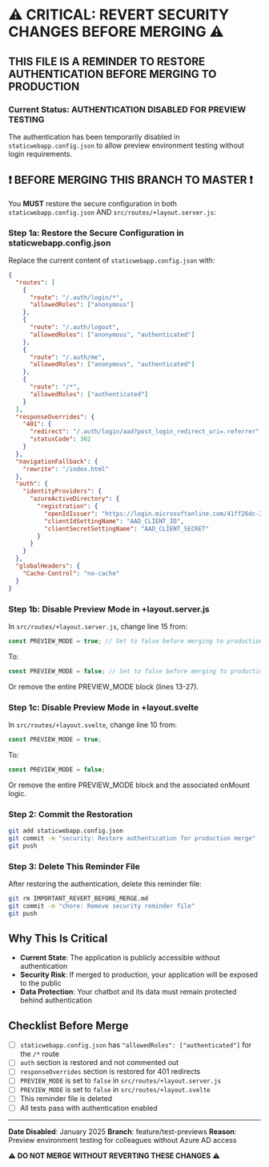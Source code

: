 # ⚠️ CRITICAL: REVERT SECURITY CHANGES BEFORE MERGING ⚠️

## THIS FILE IS A REMINDER TO RESTORE AUTHENTICATION BEFORE MERGING TO PRODUCTION

### Current Status: AUTHENTICATION DISABLED FOR PREVIEW TESTING

The authentication has been temporarily disabled in `staticwebapp.config.json` to allow preview environment testing without login requirements.

## ❗ BEFORE MERGING THIS BRANCH TO MASTER ❗

You **MUST** restore the secure configuration in both `staticwebapp.config.json` AND `src/routes/+layout.server.js`:

### Step 1a: Restore the Secure Configuration in staticwebapp.config.json

Replace the current content of `staticwebapp.config.json` with:

```json
{
  "routes": [
    {
      "route": "/.auth/login/*",
      "allowedRoles": ["anonymous"]
    },
    {
      "route": "/.auth/logout",
      "allowedRoles": ["anonymous", "authenticated"]
    },
    {
      "route": "/.auth/me",
      "allowedRoles": ["anonymous", "authenticated"]
    },
    {
      "route": "/*",
      "allowedRoles": ["authenticated"]
    }
  ],
  "responseOverrides": {
    "401": {
      "redirect": "/.auth/login/aad?post_login_redirect_uri=.referrer",
      "statusCode": 302
    }
  },
  "navigationFallback": {
    "rewrite": "/index.html"
  },
  "auth": {
    "identityProviders": {
      "azureActiveDirectory": {
        "registration": {
          "openIdIssuer": "https://login.microsoftonline.com/41ff26dc-250f-4b13-8981-739be8610c21/v2.0",
          "clientIdSettingName": "AAD_CLIENT_ID",
          "clientSecretSettingName": "AAD_CLIENT_SECRET"
        }
      }
    }
  },
  "globalHeaders": {
    "Cache-Control": "no-cache"
  }
}
```

### Step 1b: Disable Preview Mode in +layout.server.js

In `src/routes/+layout.server.js`, change line 15 from:
```javascript
const PREVIEW_MODE = true; // Set to false before merging to production
```

To:
```javascript
const PREVIEW_MODE = false; // Set to false before merging to production
```

Or remove the entire PREVIEW_MODE block (lines 13-27).

### Step 1c: Disable Preview Mode in +layout.svelte

In `src/routes/+layout.svelte`, change line 10 from:
```javascript
const PREVIEW_MODE = true;
```

To:
```javascript
const PREVIEW_MODE = false;
```

Or remove the entire PREVIEW_MODE block and the associated onMount logic.

### Step 2: Commit the Restoration

```bash
git add staticwebapp.config.json
git commit -m "security: Restore authentication for production merge"
git push
```

### Step 3: Delete This Reminder File

After restoring the authentication, delete this reminder file:

```bash
git rm IMPORTANT_REVERT_BEFORE_MERGE.md
git commit -m "chore: Remove security reminder file"
git push
```

## Why This Is Critical

- **Current State**: The application is publicly accessible without authentication
- **Security Risk**: If merged to production, your application will be exposed to the public
- **Data Protection**: Your chatbot and its data must remain protected behind authentication

## Checklist Before Merge

- [ ] `staticwebapp.config.json` has `"allowedRoles": ["authenticated"]` for the `/*` route
- [ ] `auth` section is restored and not commented out
- [ ] `responseOverrides` section is restored for 401 redirects
- [ ] `PREVIEW_MODE` is set to `false` in `src/routes/+layout.server.js`
- [ ] `PREVIEW_MODE` is set to `false` in `src/routes/+layout.svelte`
- [ ] This reminder file is deleted
- [ ] All tests pass with authentication enabled

---

**Date Disabled**: January 2025
**Branch**: feature/test-previews
**Reason**: Preview environment testing for colleagues without Azure AD access

⚠️ **DO NOT MERGE WITHOUT REVERTING THESE CHANGES** ⚠️